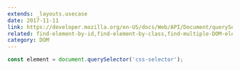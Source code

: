 ```yaml
---
extends: _layouts.usecase
date: 2017-11-11
link: https://developer.mozilla.org/en-US/docs/Web/API/Document/querySelector
related: find-element-by-id,find-element-by-class,find-multiple-DOM-elements
category: DOM
---
```



```javascript
const element = document.querySelector('css-selector');
```
